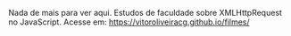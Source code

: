 Nada de mais para ver aqui.
Estudos de faculdade sobre XMLHttpRequest no JavaScript.
Acesse em: https://vitoroliveiracg.github.io/filmes/
